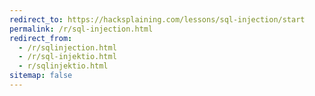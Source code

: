```yaml
---
redirect_to: https://hacksplaining.com/lessons/sql-injection/start
permalink: /r/sql-injection.html
redirect_from:
  - /r/sqlinjection.html
  - /r/sql-injektio.html
  - r/sqlinjektio.html
sitemap: false
---
```

